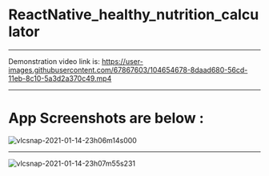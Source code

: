 # ReactNative_healthy_nutrition_calculator
_______________________________________
Demonstration video link is:
https://user-images.githubusercontent.com/67867603/104654678-8daad680-56cd-11eb-8c10-5a3d2a370c49.mp4
_______________________________________
# App Screenshots are below :
![vlcsnap-2021-01-14-23h06m14s000](https://user-images.githubusercontent.com/67867603/104655042-25102980-56ce-11eb-931c-7c75459cb322.png)
_______________________________________
![vlcsnap-2021-01-14-23h07m55s231](https://user-images.githubusercontent.com/67867603/104655051-27728380-56ce-11eb-8ad5-b2d850db5950.png)

